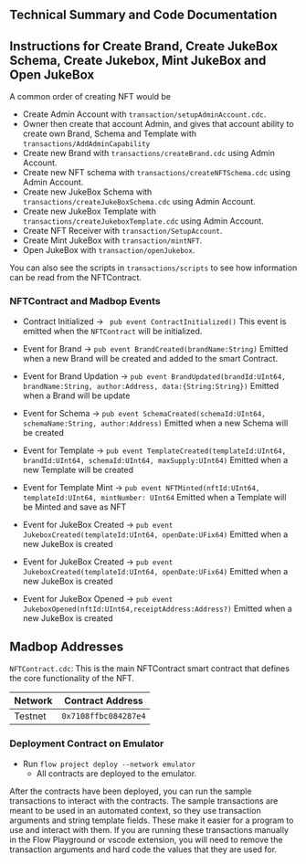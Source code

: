 
## Technical Summary and Code Documentation

## Instructions for Create Brand, Create JukeBox Schema, Create Jukebox, Mint JukeBox and Open JukeBox

A common order of creating NFT would be
 - Create Admin Account with `transaction/setupAdminAccount.cdc`.
 - Owner then create that account Admin, and gives that account ability to create own Brand, Schema and Template with `transactions/AddAdminCapability` 
 - Create new Brand with `transactions/createBrand.cdc` using Admin Account.
 - Create new NFT schema with `transactions/createNFTSchema.cdc` using Admin Account.
 - Create new JukeBox Schema with `transactions/createJukeBoxSchema.cdc` using Admin Account.
 - Create new JukeBox Template with `transactions/createJukeboxTemplate.cdc` using Admin Account.
 - Create NFT Receiver with `transaction/SetupAccount`.
 - Create Mint JukeBox with `transaction/mintNFT`.
 - Open JukeBox with `transaction/openJukebox`. 

You can also see the scripts in `transactions/scripts` to see how information
can be read from the NFTContract. 

### NFTContract and Madbop Events

 - Contract Initialized ->
` pub event ContractInitialized()` 
This event is emitted when the `NFTContract` will be initialized.

- Event for Brand ->
`pub event BrandCreated(brandName:String)`
Emitted when a new Brand will be created and added to the smart Contract.

- Event for Brand Updation ->
`pub event BrandUpdated(brandId:UInt64, brandName:String, author:Address, data:{String:String})` 
Emitted when a Brand will be update

- Event for Schema ->
`pub event SchemaCreated(schemaId:UInt64, schemaName:String, author:Address)`
Emitted when a new Schema will be created

- Event for Template ->
`pub event TemplateCreated(templateId:UInt64, brandId:UInt64, schemaId:UInt64, maxSupply:UInt64)`
Emitted when a new Template will be created

-  Event for Template Mint ->
`pub event NFTMinted(nftId:UInt64, templateId:UInt64, mintNumber: UInt64`
Emitted when a Template will be Minted and save as NFT

- Event for JukeBox Created ->
`pub event JukeboxCreated(templateId:UInt64, openDate:UFix64)`
Emitted when a new JukeBox is created 

- Event for JukeBox Created ->
`pub event JukeboxCreated(templateId:UInt64, openDate:UFix64)`
Emitted when a new JukeBox is created 

- Event for JukeBox Opened ->
`pub event JukeboxOpened(nftId:UInt64,receiptAddress:Address?)`
Emitted when a new JukeBox is created 

## Madbop Addresses

`NFTContract.cdc`: This is the main NFTContract smart contract that defines
the core functionality of the NFT.

| Network | Contract Address     |
|---------|----------------------|
| Testnet | `0x7108ffbc084287e4` |


### Deployment Contract on Emulator

-  Run `flow project deploy --network emulator`
    - All contracts are deployed to the emulator.

After the contracts have been deployed, you can run the sample transactions
to interact with the contracts. The sample transactions are meant to be used
in an automated context, so they use transaction arguments and string template
fields. These make it easier for a program to use and interact with them.
If you are running these transactions manually in the Flow Playground or
vscode extension, you will need to remove the transaction arguments and
hard code the values that they are used for. 